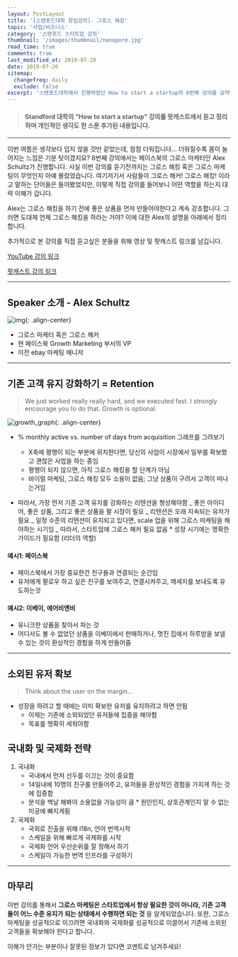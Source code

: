 ```yaml
---
layout: PostLayout
title: '[스탠포드대학 창업강의]- 그로스 해킹'
topic: '사업/비즈니스'
category: '스탠포드 스타트업 강의'
thumbnail: '/images/thumbnail/nanopore.jpg'
read_time: true
comments: true
last_modified_at: 2019-07-20
date: 2019-07-20
sitemap:
  changefreq: daily
  exclude: false
excerpt: '스탠포드대학에서 진행하였던 How to start a startup의 6번째 강의를 요약정리한 글입니다.'
---
```


> #### Standford 대학의 "How to start a startup" 강의를 팟캐스트에서 듣고 정리하며 개인적인 생각도 한 스푼 추가된 내용입니다.

---

이번 여름은 생각보다 덥지 않을 것만 같았는데, 점점 더워집니다... 더워질수록 몸이 늘어지는 느낌은 기분 탓이겠지요?
6번째 강의에서는 페이스북의 그로스 마케터인 Alex Schultz가 진행합니다.
사실 이번 강의를 듣기전까지는 그로스 해킹 혹은 그로스 마케팅이 무엇인지 아예 몰랐었습니다.
여기저기서 사람들이 그로스 해커! 그로스 해킹! 이라고 말하는 단어들은 들어봤었지만, 이렇게 직접 강의를 들어보니
어떤 역할을 하는지 대략 이해가 갑니다.

Alex는 그로스 해킹을 하기 전에 좋은 상품을 먼저 만들어야한다고 계속 강조합니다.
그러면 도대체 언제 그로스 해킹을 하라는 거야?
이에 대한 Alex의 설명을 아래에서 정리합니다.

추가적으로 본 강의를 직접 듣고싶은 분들을 위해 영상 및 팟캐스트 링크를 남깁니다.

[YouTube 강의 링크](https://www.youtube.com/watch?v=n_yHZ_vKjno&feature=youtu.be)

[팟캐스트 강의 링크](https://player.fm/series/how-to-start-a-startup/06-alex-schultz-growth)

---

## Speaker 소개 - Alex Schultz

![img](https://images.fastcompany.net/image/upload/w_596,c_limit,q_auto:best,f_auto/wp-cms/uploads/2017/06/i-4-facebook-growth.jpg){: .align-center}

- 그로스 마케터 혹은 그로스 해커
- 현 페이스북 Growth Marketing 부서의 VP
- 이전 ebay 마케팅 매니저

---

## 기존 고객 유지 강화하기 = Retention

> We just worked really really hard, and we executed fast. I strongly encourage you to do that. Growth is optional.

![growth_graph](https://github.com/chansbro/chansbro.github.io/blob/master/assets/images/startup/growthhacking.png?raw=true){: .align-center}

- % monthly active vs. number of days from acquisition 그래프를 그려보기

  - X축에 평행이 되는 부분에 위치한다면, 당신의 사업이 시장에서 일부를 확보했고 괜찮은 사업을 하는 중임
  - 평행이 되지 않으면, 아직 그로스 해킹을 할 단계가 아님
  - 바이럴 마케팅, 그로스 해킹 모두 소용이 없음; 그냥 상품이 구려서 고객이 떠나는거임

- 따라서, 가장 먼저 기존 고객 유지를 강화하는 리텐션을 형성해야함
  _ 좋은 아이디어, 좋은 상품, 그리고 좋은 상품을 팔 시장이 필요
  _ 리텐션은 오래 지속되는 유저가 필요
  _ 일정 수준의 리텐션이 유지되고 있다면, scale 업을 위해 그로스 마케팅을 해야하는 시기임
  _ 따라서, 스타트업에 그로스 해커 필요 없음 \* 성장 시기에는 명확한 가이드가 필요함 (리더의 역할)

#### 예시1: 페이스북

- 페이스북에서 가장 중요한건 친구들과 연결되는 순간임
- 유저에게 팔로우 하고 싶은 친구를 보여주고, 연결시켜주고, 메세지를 보내도록 유도하는것

#### 예시2: 이베이, 에어비앤비

- 유니크한 상품을 찾아서 파는 것
- 어디서도 볼 수 없었던 상품을 이베이에서 판매하거나, 멋진 집에서 하루밤을 보낼 수 있는 것이 환상적인 경험을 하게 만들어줌

---

## 소외된 유저 확보

> Think about the user on the margin...

- 성장을 하려고 할 때에는 이미 확보한 유저를 유지하려고 하면 안됨
  - 이제는 기존에 소외되었던 유저들에 집중을 해야함
  - 목표를 명확히 세워야함

## 국내화 및 국제화 전략

1. 국내화
   - 국내에서 먼저 선두를 이끄는 것이 중요함
   - 14일내에 10명의 친구를 만들어주고, 유저들을 환상적인 경험을 가지게 하는 것에 집중함
   - 분석을 백날 해봐야 소용없을 가능성이 큼 \* 원인인지, 상호관계인지 알 수 없는 미궁에 빠지게됨
2. 국제화
   - 국외로 진출을 위해 i18n, 언어 번역시작
   - 스케일을 위해 빠르게 국제화를 시작
   - 국제화 언어 우선순위를 잘 정해서 하기
   - 스케일이 가능한 번역 인프라를 구성하기

---

## 마무리

이번 강의를 통해서 **그로스 마케팅은 스타트업에서 항상 필요한 것이 아니라, 기존 고객들이 어느 수준 유지가 되는 상태에서 수행하면 되는 것** 을 알게되었습니다.
또한, 그로스 마케팅을 성공적으로 이끄려면 국내화와 국제화를 성공적으로 이끌어서 기존에 소외된 고객들을 확보해야 한다고 합니다.

이해가 안가는 부분이나 잘못된 정보가 있다면 코멘트로 남겨주세요!
